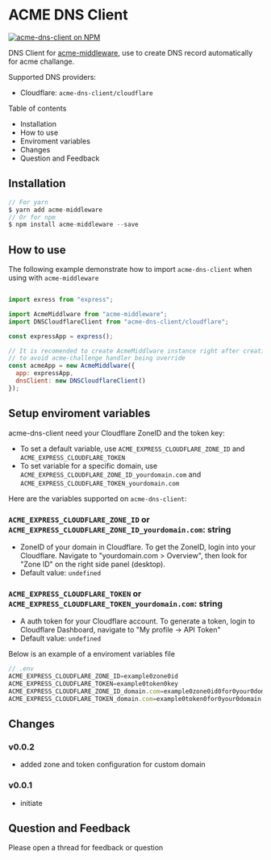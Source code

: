 # ACME DNS Client

<a href="https://www.npmjs.com/package/acme-dns-client" target="_blank">
<img src="https://img.shields.io/npm/v/acme-dns-client" alt="acme-dns-client on NPM" />
</a>

DNS Client for [acme-middleware](https://github.com/hieunc229/acme-middleware), use to create DNS record  automatically for acme challange.

Supported DNS providers:

- Cloudflare: `acme-dns-client/cloudflare`

Table of contents

- Installation
- How to use
- Enviroment variables
- Changes
- Question and Feedback

## Installation

```js
// For yarn
$ yarn add acme-middleware
// Or for npm
$ npm install acme-middleware --save
```

## How to use

The following example demonstrate how to import `acme-dns-client` when using with `acme-middleware`

```js

import exress from "express";

import AcmeMiddlware from "acme-middleware";
import DNSCloudflareClient from "acme-dns-client/cloudflare";

const expressApp = express();

// It is recomended to create AcmeMiddlware instance right after creating your express app
// to avoid acme-challenge handler being override
const acmeApp = new AcmeMiddlware({
  app: expressApp,
  dnsClient: new DNSCloudflareClient()
});

```

## Setup enviroment variables

acme-dns-client need your Cloudflare ZoneID and the token key:
- To set a default variable, use `ACME_EXPRESS_CLOUDFLARE_ZONE_ID` and `ACME_EXPRESS_CLOUDFLARE_TOKEN`
- To set variable for a specific domain, use `ACME_EXPRESS_CLOUDFLARE_ZONE_ID_yourdomain.com` and `ACME_EXPRESS_CLOUDFLARE_TOKEN_yourdomain.com`

Here are the variables supported on `acme-dns-client`:

### `ACME_EXPRESS_CLOUDFLARE_ZONE_ID` or `ACME_EXPRESS_CLOUDFLARE_ZONE_ID_yourdomain.com`: string

- ZoneID of your domain in Cloudflare. To get the ZoneID, login into your Cloudflare. Navigate to "yourdomain.com > Overview", then look for "Zone ID" on the right side panel (desktop).
- Default value: `undefined`

### `ACME_EXPRESS_CLOUDFLARE_TOKEN` or `ACME_EXPRESS_CLOUDFLARE_TOKEN_yourdomain.com`: string

- A auth token for your Cloudflare account. To generate a token, login to Cloudflare Dashboard, navigate to "My profile -> API Token"
- Default value: `undefined`

Below is an example of a enviroment variables file

```js
// .env
ACME_EXPRESS_CLOUDFLARE_ZONE_ID=example0zone0id
ACME_EXPRESS_CLOUDFLARE_TOKEN=example0token0key
ACME_EXPRESS_CLOUDFLARE_ZONE_ID_domain.com=example0zone0id0for0your0domain
ACME_EXPRESS_CLOUDFLARE_TOKEN_domain.com=example0token0for0your0domain
```

## Changes

### v0.0.2
  - added zone and token configuration for custom domain
### v0.0.1
  - initiate

## Question and Feedback 

Please open a thread for feedback or question